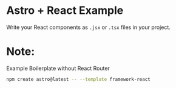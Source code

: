 # Astro + React Example

Write your React components as `.jsx` or `.tsx` files in your project.

# Note:

Example Boilerplate without React Router

```sh
npm create astro@latest -- --template framework-react
```
